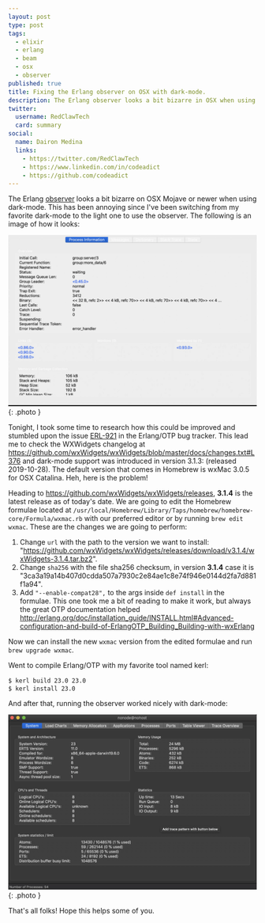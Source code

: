 ```yaml
---
layout: post
type: post
tags:
  - elixir
  - erlang
  - beam
  - osx
  - observer
published: true
title: Fixing the Erlang observer on OSX with dark-mode.
description: The Erlang observer looks a bit bizarre in OSX when using dark-mode. This guide helps fixing it.
twitter:
  username: RedClawTech
  card: summary
social:
  name: Dairon Medina
  links:
    - https://twitter.com/RedClawTech
    - https://www.linkedin.com/in/codeadict
    - https://github.com/codeadict
---
```

The Erlang [observer](https://erlang.org/doc/man/observer.html) looks a bit bizarre on OSX Mojave or newer when using dark-mode.
This has been annoying since I've been switching from my favorite dark-mode to the light one to use the observer.
The following is an image of how it looks:

![Observer looking bad in Dark Mode](/imgs/observer_bad.webp){: .photo }

Tonight, I took some time to research how this could be improved and stumbled upon the issue [ERL-921](https://bugs.erlang.org/projects/ERL/issues/ERL-921) in the Erlang/OTP bug tracker.
This lead me to check the WXWidgets changelog at https://github.com/wxWidgets/wxWidgets/blob/master/docs/changes.txt#L376 and dark-mode support was introduced in version 3.1.3: (released 2019-10-28).
The default version that comes in Homebrew is wxMac 3.0.5 for OSX Catalina. Heh, here is the problem!

Heading to https://github.com/wxWidgets/wxWidgets/releases, **3.1.4** is the latest release as of today's date.
We are going to edit the Homebrew formulae located at `/usr/local/Homebrew/Library/Taps/homebrew/homebrew-core/Formula/wxmac.rb` with our preferred editor or by running `brew edit wxmac`.
These are the changes we are going to perform:

1. Change `url` with the path to the version we want to install: "https://github.com/wxWidgets/wxWidgets/releases/download/v3.1.4/wxWidgets-3.1.4.tar.bz2".
2. Change `sha256` with the file sha256 checksum, in version **3.1.4** case it is "3ca3a19a14b407d0cdda507a7930c2e84ae1c8e74f946e0144d2fa7d881f1a94".
3. Add `"--enable-compat28",` to the args inside `def install` in the formulae. This one took me a bit of reading to make it work, but always the great OTP documentation helped http://erlang.org/doc/installation_guide/INSTALL.html#Advanced-configuration-and-build-of-ErlangOTP_Building_Building-with-wxErlang

Now we can install the new `wxmac` version from the edited formulae and run `brew upgrade wxmac`.

Went to compile Erlang/OTP with my favorite tool named kerl:

``` console
$ kerl build 23.0 23.0
$ kerl install 23.0
```

And after that, running the observer worked nicely with dark-mode:

![Observer looking great in Dark Mode](/imgs/observer_good.webp){: .photo }

That's all folks! Hope this helps some of you.
